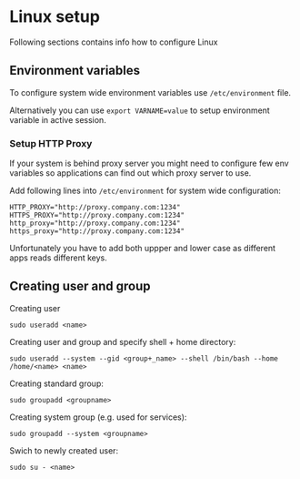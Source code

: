 # Linux setup

Following sections contains info how to configure Linux

## Environment variables

To configure system wide environment variables use `/etc/environment` file.

Alternatively you can use `export VARNAME=value` to setup environment variable in active session.

### Setup HTTP Proxy

If your system is behind proxy server you might need to configure few env variables so applications can 
find out which proxy server to use.

Add following lines into `/etc/environment` for system wide configuration:

```
HTTP_PROXY="http://proxy.company.com:1234"
HTTPS_PROXY="http://proxy.company.com:1234"
http_proxy="http://proxy.company.com:1234"
https_proxy="http://proxy.company.com:1234"
```

Unfortunately you have to add both uppper and lower case as different apps reads different keys.

## Creating user and group

Creating user

`sudo useradd <name>`

Creating user and group and specify shell + home directory:

`sudo useradd --system --gid <group+_name> --shell /bin/bash --home /home/<name> <name>`

Creating standard group:

`sudo groupadd <groupname>`

Creating system group (e.g. used for services):

`sudo groupadd --system <groupname>`

Swich to newly created user:

`sudo su - <name>`




